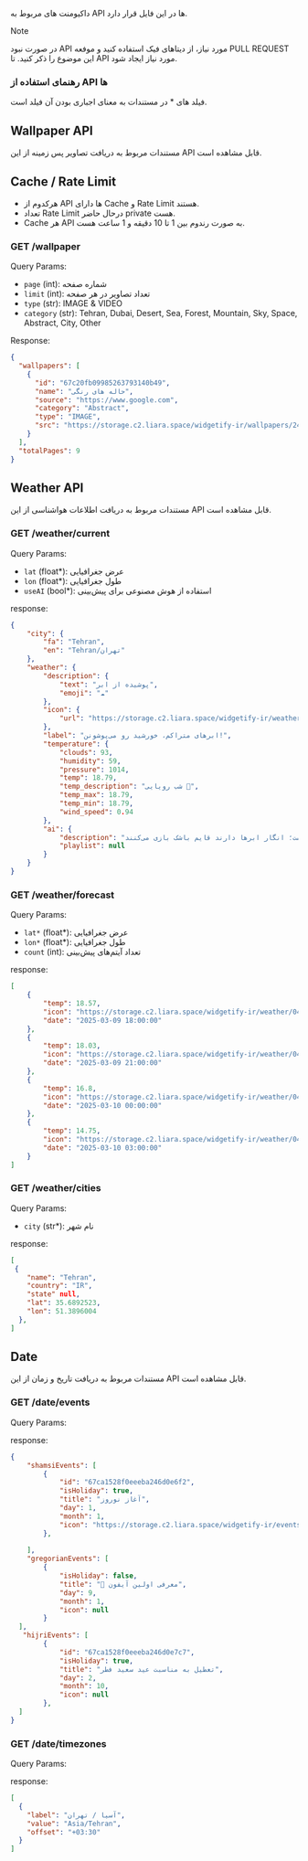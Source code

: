 داکیومنت های مربوط به API ها در این فایل قرار دارد.

> [!NOTE]
> در صورت نبود API مورد نیاز، از دیتاهای فیک استفاده کنید و موفعه PULL REQUEST این موضوع را ذکر کنید. تا API مورد نیاز ایجاد شود.

### رهنمای استفاده از API ها
فیلد های * در مستندات به معنای اجباری بودن آن فیلد است.

## Wallpaper API
مستندات مربوط به دریافت تصاویر پس زمینه از این API قابل مشاهده است.

## Cache / Rate Limit
- هرکدوم از API ها دارای Cache و Rate Limit هستند.
- تعداد Rate Limit درحال حاضر private هست. 
- Cache هر API به صورت رندوم بین 1 تا 10 دقیقه و 1 ساعت هست.

### GET /wallpaper
Query Params:
- `page` (int): شماره صفحه
- `limit` (int): تعداد تصاویر در هر صفحه
- `type` (str): IMAGE & VIDEO
- `category` (str): Tehran, Dubai, Desert, Sea, Forest, Mountain, Sky, Space, Abstract, City, Other

Response:
```json
{
  "wallpapers": [
    {
      "id": "67c20fb09985263793140b49",
      "name": "حاله های رنگی",
      "source": "https://www.google.com",
      "category": "Abstract",
      "type": "IMAGE",
      "src": "https://storage.c2.liara.space/widgetify-ir/wallpapers/243ee1f4-3ce9-4120-9250-1d765572f926.jpeg"
    }
  ],
  "totalPages": 9
}
```


## Weather API
مستندات مربوط به دریافت اطلاعات هواشناسی از این API قابل مشاهده است.

### GET /weather/current
Query Params:
- `lat` (float*): عرض جغرافیایی
- `lon` (float*): طول جغرافیایی
- `useAI` (bool*): استفاده از هوش مصنوعی برای پیش‌بینی

response:
```json
{
    "city": {
        "fa": "Tehran",
        "en": "Tehran/تهران"
    },
    "weather": {
        "description": {
            "text": "پوشیده از ابر",
            "emoji": "☁️"
        },
        "icon": {
            "url": "https://storage.c2.liara.space/widgetify-ir/weather/04n.png",
        },
        "label": "ابرهای متراکم، خورشید رو می‌پوشونن!",
        "temperature": {
            "clouds": 93,
            "humidity": 59,
            "pressure": 1014,
            "temp": 18.79,
            "temp_description": "شب رویایی 🌠",
            "temp_max": 18.79,
            "temp_min": 18.79,
            "wind_speed": 0.94
        },
        "ai": {
            "description": "تهران آسمانی پوشیده از ابر دارد و هوا نسبتا خنک است. سرعت باد ملایم و دمای هوا حدود 19 درجه سانتی‌گراد است؛ انگار ابرها دارند قایم باشک بازی می‌کنند!",
            "playlist": null
        }
    }
}
```

### GET /weather/forecast
Query Params:
- `lat*` (float*): عرض جغرافیایی
- `lon*` (float*): طول جغرافیایی
- `count` (int): تعداد آیتم‌های پیش‌بینی

response:
```json
[
    {
        "temp": 18.57,
        "icon": "https://storage.c2.liara.space/widgetify-ir/weather/04n.svg",
        "date": "2025-03-09 18:00:00"
    },
    {
        "temp": 18.03,
        "icon": "https://storage.c2.liara.space/widgetify-ir/weather/04n.svg",
        "date": "2025-03-09 21:00:00"
    },
    {
        "temp": 16.8,
        "icon": "https://storage.c2.liara.space/widgetify-ir/weather/04n.svg",
        "date": "2025-03-10 00:00:00"
    },
    {
        "temp": 14.75,
        "icon": "https://storage.c2.liara.space/widgetify-ir/weather/04n.svg",
        "date": "2025-03-10 03:00:00"
    }
]
```


### GET /weather/cities
Query Params:
- `city` (str*): نام شهر

response:
```json
[
 {
    "name": "Tehran",
    "country": "IR",
    "state" null,
    "lat": 35.6892523,
    "lon": 51.3896004
  },
]
```


## Date
مستندات مربوط به دریافت تاریخ و زمان از این API قابل مشاهده است.

### GET /date/events
Query Params:

response:
```json
{
    "shamsiEvents": [
        {
            "id": "67ca1528f0eeeba246d0e6f2",
            "isHoliday": true,
            "title": "آغاز نوروز",
            "day": 1,
            "month": 1,
            "icon": "https://storage.c2.liara.space/widgetify-ir/events/5e30a5de-2ad8-4fe5-88b6-4c402c07e297.png"
        },
     
    ],
    "gregorianEvents": [
        {
            "isHoliday": false,
            "title": "📱 معرفی اولین آیفون",
            "day": 9,
            "month": 1,
            "icon": null
        }
  ],
   "hijriEvents": [
        {
            "id": "67ca1528f0eeeba246d0e7c7",
            "isHoliday": true,
            "title": "تعطیل به مناسبت عید سعید فطر",
            "day": 2,
            "month": 10,
            "icon": null
        },
  ]
}
```

### GET /date/timezones
Query Params:

response:
```json
[
  {
    "label": "آسیا / تهران",
    "value": "Asia/Tehran",
    "offset": "+03:30"
  }
]
```